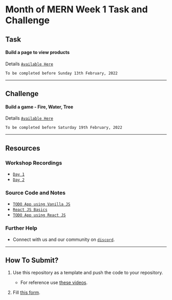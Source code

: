 # Month of MERN Week 1 Task and Challenge

## Task

#### Build a page to view products

Details [`Available Here`](./task/)

```
To be completed before Sunday 13th February, 2022
```

---

## Challenge

#### Build a game - Fire, Water, Tree

Details [`Available Here`](./challenge/)

```
To be completed before Saturday 19th February, 2022
```

---

## Resources

### Workshop Recordings

- [`Day 1`](https://www.youtube.com/watch?v=a-peu0BEkoc)
- [`Day 2`](https://www.youtube.com/watch?v=NXvtQ5QzjOo)

### Source Code and Notes

- [`TODO App using Vanilla JS`](https://github.com/kjsce-codecell/month-of-mern-week1-resources/tree/main/todoJS)
- [`React JS Basics`](https://github.com/kjsce-codecell/month-of-mern-week1-resources/tree/main/react-basics)
- [`TODO App using React JS`](https://github.com/kjsce-codecell/month-of-mern-week1-resources/tree/main/todo-react)

### Further Help

- Connect with us and our community on [`discord`](https://discord.com/invite/UBbSuw7swW).

---

## How To Submit?

1. Use this repository as a template and push the code to your repository.

   - For reference use [these videos](https://drive.google.com/drive/folders/11pai7ipG_6irotvyg_FlqCGDwxVmTu4R?usp=sharing).

2. Fill [this form](https://www.kjscecodecell.com/month-of-mern/assignment/week1).
